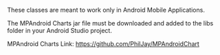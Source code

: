 These classes are meant to work only in Android Mobile Applications.


The MPAndroid Charts jar file must be downloaded and added to the libs folder in your Android Studio project.


MPAndroid Charts Link: https://github.com/PhilJay/MPAndroidChart
